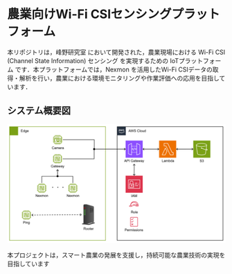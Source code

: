 # 農業向けWi-Fi CSIセンシングプラットフォーム

本リポジトリは，峰野研究室 において開発された，農業現場における Wi-Fi CSI (Channel State Information) センシング を実現するための IoTプラットフォーム です．本プラットフォームでは，Nexmon を活用したWi-Fi CSIデータの取得・解析を行い，農業における環境モニタリングや作業評価への応用を目指しています．

## システム概要図

![alt text](material/__PNG__/システム概要図.png)

本プロジェクトは，スマート農業の発展を支援し，持続可能な農業技術の実現を目指しています